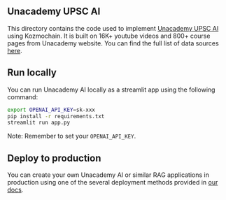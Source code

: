 ## Unacademy UPSC AI

This directory contains the code used to implement [Unacademy UPSC AI](https://unacademy-ai.streamlit.app/) using Kozmochain. It is built on 16K+ youtube videos and 800+ course pages from Unacademy website. You can find the full list of data sources [here](https://gist.github.com/mobench/7714feadccca13cefe574951652fa9b2).

## Run locally

You can run Unacademy AI locally as a streamlit app using the following command:

```bash
export OPENAI_API_KEY=sk-xxx
pip install -r requirements.txt
streamlit run app.py
```

Note: Remember to set your `OPENAI_API_KEY`.

## Deploy to production

You can create your own Unacademy AI or similar RAG applications in production using one of the several deployment methods provided in [our docs](https://docs.digi-trans.org/get-started/deployment).
